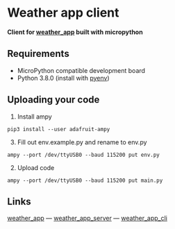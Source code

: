 # Weather app client

**Client for [weather_app](https://github.com/MichalUSER/weather_app) built with micropython**

## Requirements

- MicroPython compatible development board
- Python 3.8.0 (install with [pyenv](https://github.com/pyenv/pyenv))

## Uploading your code

1. Install ampy

```
pip3 install --user adafruit-ampy
```

3. Fill out env.example.py and rename to env.py

```
ampy --port /dev/ttyUSB0 --baud 115200 put env.py
```

2. Upload code

```
ampy --port /dev/ttyUSB0 --baud 115200 put main.py
```

## Links

[weather_app](https://github.com/MichalUSER/weather_app)
— [weather_app_server](https://github.com/MichalUSER/weather_app_server)
— [weather_app_cli](https://github.com/MichalUSER/weather_app_cli)
